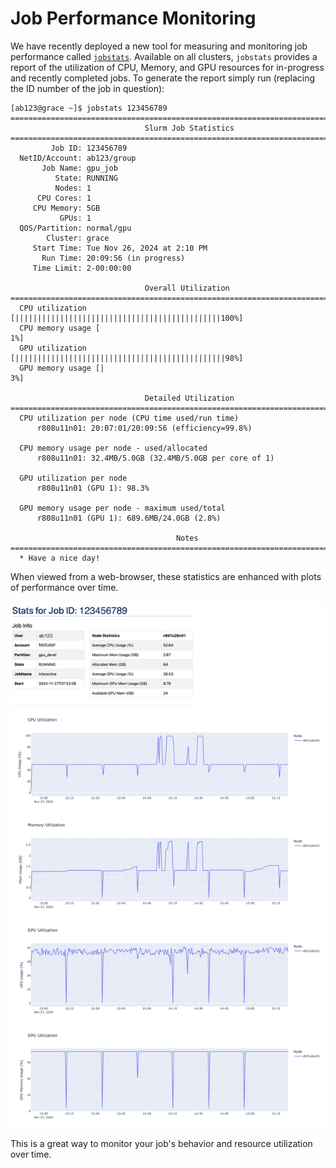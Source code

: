 # Job Performance Monitoring

We have recently deployed a new tool for measuring and monitoring job performance called [`jobstats`](https://github.com/ycrc/jobstats). 
Available on all clusters, `jobstats` provides a report of the utilization of CPU, Memory, and GPU resources for in-progress and recently completed jobs. 
To generate the report simply run (replacing the ID number of the job in question):

```
[ab123@grace ~]$ jobstats 123456789
================================================================================
                              Slurm Job Statistics
================================================================================
         Job ID: 123456789
  NetID/Account: ab123/group
       Job Name: gpu_job
          State: RUNNING
          Nodes: 1
      CPU Cores: 1
     CPU Memory: 5GB
           GPUs: 1
  QOS/Partition: normal/gpu
        Cluster: grace
     Start Time: Tue Nov 26, 2024 at 2:10 PM
       Run Time: 20:09:56 (in progress)
     Time Limit: 2-00:00:00

                              Overall Utilization
================================================================================
  CPU utilization  [||||||||||||||||||||||||||||||||||||||||||||||100%]
  CPU memory usage [                                                1%]
  GPU utilization  [|||||||||||||||||||||||||||||||||||||||||||||||98%]
  GPU memory usage [|                                               3%]

                              Detailed Utilization
================================================================================
  CPU utilization per node (CPU time used/run time)
      r808u11n01: 20:07:01/20:09:56 (efficiency=99.8%)

  CPU memory usage per node - used/allocated
      r808u11n01: 32.4MB/5.0GB (32.4MB/5.0GB per core of 1)

  GPU utilization per node
      r808u11n01 (GPU 1): 98.3%

  GPU memory usage per node - maximum used/total
      r808u11n01 (GPU 1): 689.6MB/24.0GB (2.8%)

                                     Notes
================================================================================
  * Have a nice day!
```

When viewed from a web-browser, these statistics are enhanced with plots of performance over time.

![jobstats web](/img/ood_jobstats.jpg)

This is a great way to monitor your job's behavior and resource utilization over time. 
